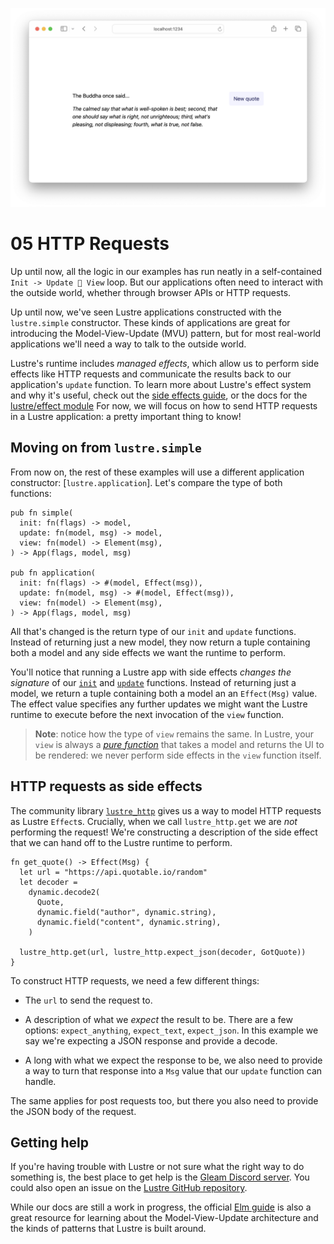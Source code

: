 ![](./header.png)

# 05 HTTP Requests

Up until now, all the logic in our examples has run neatly in a self-contained `Init -> Update 🔁 View` loop. But our applications often need to interact with the outside world, whether through browser APIs or HTTP requests.

Up until now, we've seen Lustre applications constructed with the `lustre.simple`
constructor. These kinds of applications are great for introducing the Model-View-Update
(MVU) pattern, but for most real-world applications we'll need a way to talk to
the outside world.

Lustre's runtime includes _managed effects_, which allow us to perform side effects
like HTTP requests and communicate the results back to our application's `update`
function. To learn more about Lustre's effect system and why it's useful, check
out the [side effects guide](https://hexdocs.pm/lustre/guide/side-effects.html),
or the docs for the [lustre/effect module](https://hexdocs.pm/lustre/lustre/effect.html)
For now, we will focus on how to send HTTP requests in a Lustre application: a
pretty important thing to know!

## Moving on from `lustre.simple`

From now on, the rest of these examples will use a different application constructor:
[`lustre.application`]. Let's compare the type of both functions:

```gleam
pub fn simple(
  init: fn(flags) -> model,
  update: fn(model, msg) -> model,
  view: fn(model) -> Element(msg),
) -> App(flags, model, msg)

pub fn application(
  init: fn(flags) -> #(model, Effect(msg)),
  update: fn(model, msg) -> #(model, Effect(msg)),
  view: fn(model) -> Element(msg),
) -> App(flags, model, msg)
```

All that's changed is the return type of our `init` and `update` functions. Instead
of returning just a new model, they now return a tuple containing both a model and
any side effects we want the runtime to perform.

You'll notice that running a Lustre app with side effects _changes the signature_
of our [`init`](src/app.gleam#L43) and [`update`](src/app.gleam#L54) functions.
Instead of returning just a model, we return a tuple containing both a model an
an `Effect(Msg)` value. The effect value specifies any further updates we might
want the Lustre runtime to execute before the next invocation of the `view`
function.

> **Note**: notice how the type of `view` remains the same. In Lustre, your `view`
> is always a [_pure function_](https://en.wikipedia.org/wiki/Pure_function) that
> takes a model and returns the UI to be rendered: we never perform side effects
> in the `view` function itself.

## HTTP requests as side effects

The community library [`lustre_http`](https://hexdocs.pm/lustre_http/) gives us
a way to model HTTP requests as Lustre `Effect`s. Crucially, when we call
`lustre_http.get` we are _not_ performing the request! We're constructing a
description of the side effect that we can hand off to the Lustre runtime to
perform.

```gleam
fn get_quote() -> Effect(Msg) {
  let url = "https://api.quotable.io/random"
  let decoder =
    dynamic.decode2(
      Quote,
      dynamic.field("author", dynamic.string),
      dynamic.field("content", dynamic.string),
    )

  lustre_http.get(url, lustre_http.expect_json(decoder, GotQuote))
}
```

To construct HTTP requests, we need a few different things:

- The `url` to send the request to.

- A description of what we _expect_ the result to be. There are a few options:
  `expect_anything`, `expect_text`, `expect_json`. In this example we say we're
  expecting a JSON response and provide a decode.

- A long with what we expect the response to be, we also need to provide a way
  to turn that response into a `Msg` value that our `update` function can handle.

The same applies for post requests too, but there you also need to provide the
JSON body of the request.

## Getting help

If you're having trouble with Lustre or not sure what the right way to do
something is, the best place to get help is the [Gleam Discord server](https://discord.gg/Fm8Pwmy).
You could also open an issue on the [Lustre GitHub repository](https://github.com/lustre-labs/lustre/issues).

While our docs are still a work in progress, the official [Elm guide](https://guide.elm-lang.org)
is also a great resource for learning about the Model-View-Update architecture
and the kinds of patterns that Lustre is built around.
